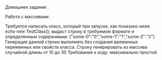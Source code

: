 Домашнее задание .

Работа с массивами .

Требуется написать класс, который при запуске, как показано ниже
echo new TestClass(); 
выдаст строку в требуемом формате и определенным содержимым: 
{"some-0":"0","some-1":"1","some-2":"2"} 
Генерация данной строки выполнить без создания временных 
переменных или свойств класса. 
Строку генерировать из массива случайной длины от 10 до 30
Требование к коду: максимально простой